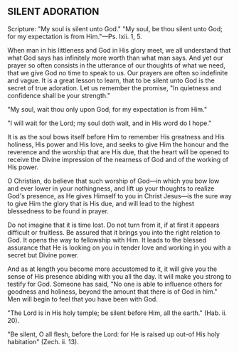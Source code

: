 ## SILENT ADORATION ##

Scripture: "My soul is silent unto God." "My soul, be thou silent unto God; for my expectation is from Him."—Ps. Ixii. 1, 5.



When man in his littleness and God in His glory meet, we all understand that what God says has infinitely more worth than what man says. And yet our prayer so often consists in the utterance of our thoughts of what we need, that we give God no time to speak to us. Our prayers are often so indefinite and vague. It is a great lesson to learn, that to be silent unto God is the secret of true adoration. Let us remember the promise, "In quietness and confidence shall be your strength."

"My soul, wait thou only upon God; for my expectation is from Him."

"I will wait for the Lord; my soul doth wait, and in His word do I hope."

It is as the soul bows itself before Him to remember His greatness and His holiness, His power and His love, and seeks to give Him the honour and the reverence and the worship that are His due, that the heart will be opened to receive the Divine impression of the nearness of God and of the working of His power.

O Christian, do believe that such worship of God—in which you bow low and ever lower in your nothingness, and lift up your thoughts to realize God's presence, as He gives Himself to you in Christ Jesus—is the sure way to give Him the glory that is His due, and will lead to the highest blessedness to be found in prayer.

Do not imagine that it is time lost. Do not turn from it, if at first it appears difficult or fruitless. Be assured that it brings you into the right relation to God. It opens the way to fellowship with Him. It leads to the blessed assurance that He is looking on you in tender love and working in you with a secret but Divine power.

And as at length you become more accustomed to it, it will give you the sense of His presence abiding with you all the day. It will make you strong to testify for God. Someone has said, "No one is able to influence others for goodness and holiness, beyond the amount that there is of God in him." Men will begin to feel that you have been with God.

"The Lord is in His holy temple; be silent before Him, all the earth." (Hab. ii. 20).

"Be silent, O all flesh, before the Lord: for He is raised up out-of His holy habitation" (Zech. ii. 13).

